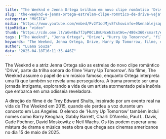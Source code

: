 ```yaml
---
title: "The Weeknd e Jenna Ortega brilham em novo clipe romântico 'Drive' para o filme 'Hurry Up Tomorrow'"
slug: "the-weeknd-e-jenna-ortega-estrelam-clipe-romntico-de-drive-veja"
categoria: "MÚSICA"
midia: "https://www.youtube.com/embed/Fv2Y1odMjvE?showinfo=0&enablejsapi=1"
tipoMidia: "video"
thumb: "https://cdn.ome.lt/aGw4Ew7fJpP0CLBmUNceNZsntWo=/480x360/smart/extras/conteudos/omelete_THUMB_-_2025-04-18T130833.939.png"
tags: ["The Weeknd", "Jenna Ortega", "Drive", "Hurry Up Tomorrow", "filme", "clipe romântico", "novo single"]
keywords: "The Weeknd, Jenna Ortega, Drive, Hurry Up Tomorrow, filme, clipe romântico, novo single"
author: "Luana Souza"
data: "2025-04-18T16:11:35.446Z"
---
```


The Weeknd e a atriz Jenna Ortega são as estrelas do novo clipe romântico 'Drive', parte da trilha sonora do filme 'Hurry Up Tomorrow'. No filme, The Weeknd assume o papel de um músico famoso, enquanto Ortega interpreta uma fã que também se revela uma perseguidora. A trama promete ser uma jornada intrigante, explorando a vida de um artista atormentado pela insônia que embarca em uma odisseia reveladora.

A direção do filme é de Trey Edward Shults, inspirado por um evento real na vida de The Weeknd em 2015, quando ele perdeu a voz durante um concerto em Los Angeles. O elenco de 'Hurry Up Tomorrow' também inclui nomes como Barry Keoghan, Gabby Barrett, Charli D'Amelio, Paul L. Davis, Cade Foehner, David Moskowitz e Neil Wachs. Os fãs podem esperar uma mistura de drama e música nesta obra que chega aos cinemas americanos no dia 15 de maio de 2025.